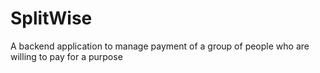 # SplitWise
A backend application to manage payment of a group of people who are willing to pay for a purpose
